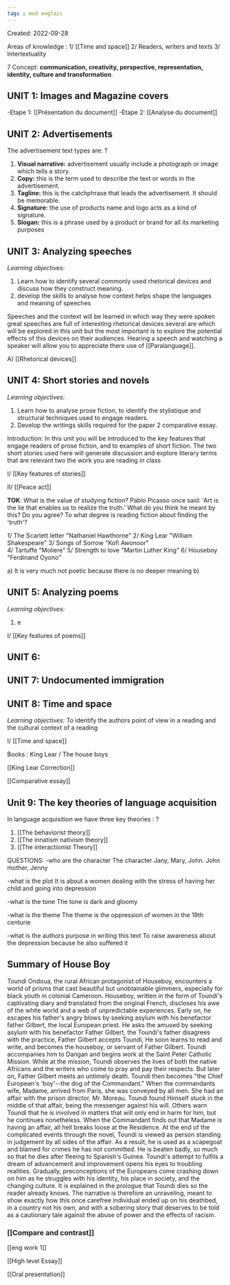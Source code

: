 ```yaml
---
tags : mod englais
---
```

Created: 2022-09-28

Areas of knowledge :
1/ [[Time and space]] 
2/ Readers, writers and texts
3/ Intertextuality

7 Concept: 
**communication, creativity, perspective, representation, identity, culture and transformation**.

## **UNIT 1:** Images and Magazine covers 
-Etape 1: [[Présentation du document]]
-Etape 2: [[Analyse du document]]

## **UNIT 2:** Advertisements
The advertisement text types are:
?
1. **Visual narrative:** advertisement usually include a photograph or image which tells a story.
2. **Copy:** this is the term used to describe the text or words in the advertisement.
3. **Tagline:** this is the catchphrase that leads the advertisement. It should be memorable.
4. **Signature:** the use of products name and logo acts as a kind of signature.
5. **Slogan:** this is a phrase used by a product or brand for all its marketing purposes
<!--SR:!2023-01-24,1,230-->

## **UNIT 3:** Analyzing speeches
*Learning objectives:* 
1. Learn how to identify several commonly used rhetorical devices and discuss how they construct meaning. 
2. develop the skills to analyse how context helps shape the languages and meaning of speeches  

Speeches and the context will be learned in which way they were spoken great speeches are full of interesting rhetorical devices several are which will be explored in this unit but the most important is to explore the potential effects of this devices on their audiences. 
Hearing a speech and watching a speaker will allow you to appreciate there use of  [[Paralanguage]]. 

A) [[Rhetorical devices]] 

## **UNIT 4:** Short stories and novels 
*Learning objectives:*  
1. Learn how to analyse prose fiction, to identify the stylistique and structural techniques used to engage readers.
2. Develop the writings skills required for the paper 2 comparative essay. 

Introduction: 
In this unit you will be introduced to the key features that engage readers of prose  fiction, and to examples of short fiction. The two short stories used here will generate discussion and explore literary terms that are relevant two the work you are reading in class

I/ [[Key features of stories]] 

II/ [[Peace act]]  

**TOK**: What is the value of studying fiction? 
Pablo Picasso once said: 'Art is the lie that enables us to realize the truth.' What do you think he meant by this? Do you agree? To what degree is reading fiction about finding the 'truth'?

1/ The Scarlett letter "Nathaniel Hawthorne"
2/ King Lear "William Shakespeare" 
3/ Songs of Sorrow "Kofi Awonoor"  
4/ Tartuffe "Moliere" 
5/ Strength to love "Martin Luther King"
6/ Houseboy "Ferdinand Oyono"

a) It is very much not poetic because there is no deeper meaning
b)    
## **UNIT 5:** Analyzing poems 
*Learning objectives:*  
1.  e

I/ [[Key features of poems]]  

## **UNIT 6:**  

## **UNIT 7:** Undocumented immigration

## **UNIT 8:** Time and space
*Learning objectives:*  To identify the authors point of view in a reading and the cultural context of a reading


I/ [[Time and space]] 

Books : King Lear / The house boys 

[[King Lear Correction]] 

[[Comparative essay]] 

## **Unit 9:** The key theories of language acquisition
In language acquisition we have three key theories : 
?
1. [[The behaviorist theory]]
2. [[The innatism nativism theory]] 
3. [[The interactionist Theory]]

QUESTIONS: 
-who are the character
The character Jany, Mary, John. John mother, Jenny

-what is the plot
It is about a women dealing with the stress of having her child and going into depression

-what is the tone 
The tone is dark and gloomy 

-what is the theme
The theme is the oppression of women in the 19th centurie

-what is the authors purpose in writing this text
To raise awareness about the depression because he also suffered it

## Summary of House Boy 

Toundi Ondoua, the rural African protagonist of Houseboy, encounters a world of prisms that cast beautiful but unobtainable glimmers, especially for black youth in colonial Cameroon. Houseboy, written in the form of Toundi's captivating diary and translated from the original French, discloses his awe of the white world and a web of unpredictable experiences. Early on, he escapes his father's angry blows by seeking asylum with his benefactor father Gilbert, the local European priest. He asks the amused by seeking asylum with his benefactor Father Gilbert, the Toundi's father disagrees with the practice, Father Gilbert accepts Toundi, He soon learns to read and write, and  becomes the houseboy, or servant of Father Gilbert.
Toundi accompanies him to Dangan and begins work at the Saint Peter Catholic Mission. While at the mission, Toundi observes the lives of both the native Africans and the writers who come to pray and pay their respects.
But later on, Father Gilbert meets an untimely death. Toundi then becomes "the Chief European's 'boy'--the dog of the Commandant."
When the commandants wife, Madame, arrived from Paris, she was conveyed by all men. She had an affair with the prison director, Mr. Moreau. Toundi found Himself stuck in the middle of that affair, being the messenger against his will. Others warn Toundi that he is involved in matters that will only end in harm for him, but he continues nonetheless. When the Commandant finds out that Madame is having an affair, all hell breaks loose at the Residence. At the end of the complicated events through the novel, Toundi is viewed as person standing in judgement by all sides of the affair. As a result, he is used as a scapegoat and blamed for crimes he has not committed. He is beaten badly, so much so that he dies after fleeing to Spanish's Guinea. Toundi's attempt to fulfils a dream of advancement and improvement opens his eyes to troubling realities. Gradually, preconceptions of the Europeans come crashing down on him as he struggles with his identity, his place in society, and the changing culture.
It is explained in the prologue that Toundi dies so the reader already knows. The narrative is therefore an unraveling, meant to show exactly how this once carefree individual ended up on his deathbed, in a country not his own, and with a sobering story that deserves to be told as a cautionary tale against the abuse of power and the effects of racism.

### [[Compare and contrast]] 

[[eng work 1]] 

[[High level Essay]] 

[[Oral presentation]] 

